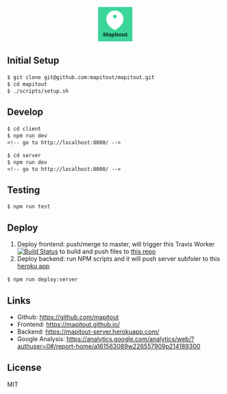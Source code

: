 <div align="center">
  <img src='https://github.com/mapitout/design/blob/master/assets/logo.png?raw=true' width='80px' alt='mapitout-logo.png'/>
</div>

## Initial Setup

```
$ git clone git@github.com:mapitout/mapitout.git
$ cd mapitout
$ ./scripts/setup.sh
```

## Develop

```
$ cd client
$ npm run dev
<!-- go to http://localhost:8080/ -->
```

```
$ cd server
$ npm run dev
<!-- go to http://localhost:8000/ -->
```

## Testing

```
$ npm run test
```

## Deploy

1. Deploy frontend: push/merge to master, will trigger this Travis Worker[![Build Status](https://travis-ci.org/mapitout/mapitout.svg?branch=master)](https://travis-ci.org/mapitout/mapitout) to build and push files to [this repo](https://github.com/mapitout/mapitout.github.io)
2. Deploy backend: run NPM scripts and it will push server subfoler to this [heroku app](https://dashboard.heroku.com/apps/mapitout-server)
  ```
  $ npm run deploy:server
  ```

## Links

- Github: https://github.com/mapitout
- Frontend: https://mapitout.github.io/
- Backend: https://mapitout-server.herokuapp.com/
- Google Analysis: https://analytics.google.com/analytics/web/?authuser=0#/report-home/a161563089w226557909p214189300

## License

MIT
